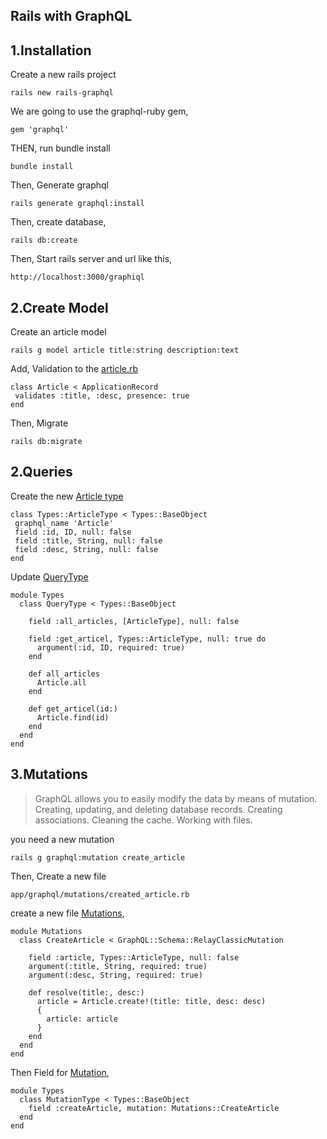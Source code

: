 ## Rails with GraphQL

## 1.Installation

Create a new rails project
```
rails new rails-graphql 
```

We are going to use the graphql-ruby gem,
```
gem 'graphql'
```

THEN, run bundle install
```
bundle install
```

Then, Generate graphql
```
rails generate graphql:install
```

Then, create database,
```
rails db:create
```

Then, Start rails server and url like this,
```
http://localhost:3000/graphiql
```

## 2.Create Model

Create an article model
```
rails g model article title:string description:text
```

Add, Validation to the [article.rb](article.rb)
```
class Article < ApplicationRecord
 validates :title, :desc, presence: true
end
```

Then, Migrate
```
rails db:migrate
```

## 2.Queries

Create the new [Article type](article_type.rb)
```
class Types::ArticleType < Types::BaseObject
 graphql_name 'Article'
 field :id, ID, null: false
 field :title, String, null: false
 field :desc, String, null: false
end
```

Update [QueryType](query_type.rb)
```
module Types
  class QueryType < Types::BaseObject
    
    field :all_articles, [ArticleType], null: false

    field :get_articel, Types::ArticleType, null: true do
      argument(:id, ID, required: true)
    end

    def all_articles
      Article.all
    end

    def get_articel(id:)
      Article.find(id)
    end
  end
end

```

## 3.Mutations

>GraphQL allows you to easily modify the data by means of mutation.
Creating, updating, and deleting database records.
Creating associations.
Cleaning the cache.
Working with files.


you need a new mutation
```
rails g graphql:mutation create_article
```

Then, Create a new file

```
app/graphql/mutations/created_article.rb
``` 

create a new file [Mutations](created_article.rb),
```
module Mutations
  class CreateArticle < GraphQL::Schema::RelayClassicMutation

    field :article, Types::ArticleType, null: false
    argument(:title, String, required: true)
    argument(:desc, String, required: true)

    def resolve(title:, desc:)
      article = Article.create!(title: title, desc: desc)
      {
        article: article
      }
    end
  end
end
```

Then Field for [Mutation](mutation_type.rb),
```
module Types
  class MutationType < Types::BaseObject
    field :createArticle, mutation: Mutations::CreateArticle
  end
end

```

